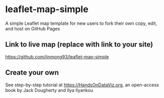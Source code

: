 # leaflet-map-simple
A simple Leaflet map template for new users to fork their own copy, edit, and host on GitHub Pages

## Link to live map (replace with link to your site)
https://github.com/jinmong93/leaflet-map-simple

## Create your own
See step-by-step tutorial at https://HandsOnDataViz.org, an open-access book by Jack Dougherty and Ilya Ilyankou
